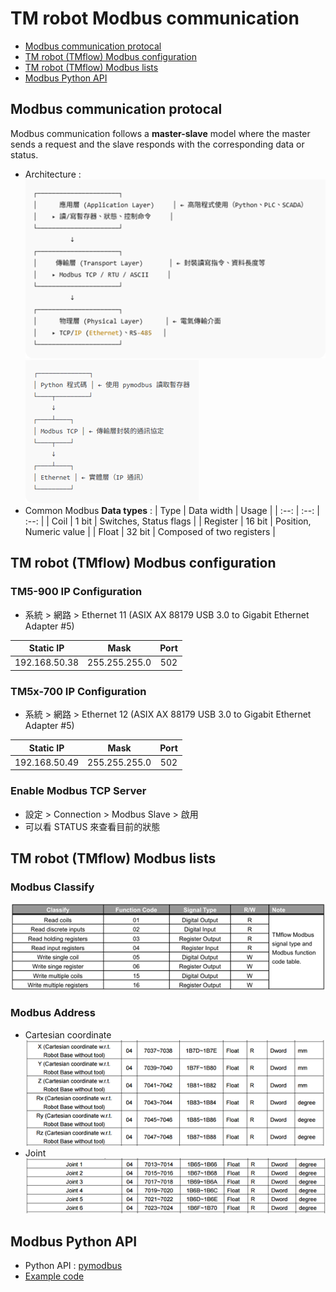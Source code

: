 # TM robot Modbus communication

- [Modbus communication protocal](#modbus-communication-protocal)
- [TM robot (TMflow) Modbus configuration](#tm-robot-tmflow-modbus-configuration)
- [TM robot (TMflow) Modbus lists](#tm-robot-tmflow-modbus-lists)
- [Modbus Python API](#modbus-python-api)


## Modbus communication protocal
Modbus communication follows a **master-slave** model where the master sends a request and the slave responds with the corresponding data or status.  
- Architecture :  
  ![Modbus_architecture](./images/Modbus_com_architecture_1.png)
  ![Modbus architecure](./images/Modbus_com_architecture_2.png)
- Common Modbus **Data types** :
  | Type | Data width | Usage |
  | :--: | :--: | :--: |
  | Coil | 1 bit | Switches, Status flags |
  | Register | 16 bit | Position, Numeric value |
  | Float | 32 bit | Composed of two registers |

## TM robot (TMflow) Modbus configuration
### TM5-900 IP Configuration
- 系統 > 網路 > Ethernet 11 (ASIX AX 88179 USB 3.0 to Gigabit Ethernet Adapter #5)

| Static IP | Mask | Port |
| :--: | :--: | :--: |
| 192.168.50.38 | 255.255.255.0 | 502 |

### TM5x-700 IP Configuration
- 系統 > 網路 > Ethernet 12 (ASIX AX 88179 USB 3.0 to Gigabit Ethernet Adapter #5)

| Static IP | Mask | Port |
| :--: | :--: | :--: |
| 192.168.50.49 | 255.255.255.0 | 502 |

### Enable Modbus TCP Server
- 設定 > Connection > Modbus Slave > 啟用
- 可以看 STATUS 來查看目前的狀態

## TM robot (TMflow) Modbus lists
### Modbus Classify
![TM robot Modbus classify](./images/TM_robot_Modbus_classify.png)

### Modbus Address
- Cartesian coordinate  
  ![TM robot Modbus XYZRzRyRz address](./images/TM_robot_Modbus_XYZRxRyRz_address.png)
- Joint  
  ![TM robot Modbus Joint address](./images/TM_robot_Modbus_Joint_address.png)

## Modbus Python API
- Python API : [pymodbus](https://pypi.org/project/pymodbus/)
- [Example code](https://pymodbus.readthedocs.io/en/latest/source/examples.html)

  

